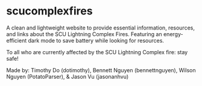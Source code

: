 # scucomplexfires

A clean and lightweight website to provide essential information, resources, and links about the SCU Lightning Complex Fires. Featuring an energy-efficient dark mode to save battery while looking for resources.

To all who are currently affected by the SCU Lightning Complex fire: stay safe!

Made by:
Timothy Do (dotimothy), Bennett Nguyen (bennettnguyen), Wilson Nguyen (PotatoParser), & Jason Vu (jasonanhvu)
